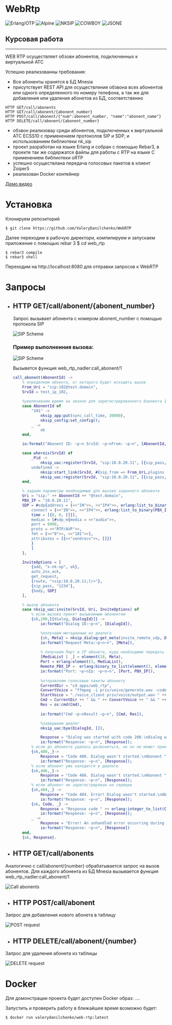 WebRtp
=====
![Erlang/OTP](https://img.shields.io/badge/Erlang/OTP-24-green)
![Alpine](https://img.shields.io/badge/Alpine-3.17-red)
![NKSIP](https://img.shields.io/badge/NKSIP-0.6.1-blue)
![COWBOY](https://img.shields.io/badge/COWBOY-2.9.0-yellow)
![JSONE](https://img.shields.io/badge/JSONE-1.8.0-green)



## Курсовая работа
-----

WEB RTP осуществляет обзовн абонентов, подключенных к виртуальной АТС

Успешно реализованны требования:
- Все абоненты хранятся в БД Mnesia
- присутствует REST API для осуществления обзвона всех абонентов или одного определенного по номеру телефона, а так же для добавления или удаления абонетов из БД, соответственно
```HTTP
HTTP GET/call/abonents
HTTP GET/call/abonent/{abonent_number}
HTTP POST/call/abonent/{"num":abonent_number, "name":"abonent_name"}
HTTP DELETE/call/abonent/{abonent_number}
```
- обзвон реализоваy среди абонентов, подключенных к виртуальной АТС ECSS10 с применением протоколов SIP и SDP,
и использованием библиотеки nk_sip
- проект разработан на языке Erlang и собран с помощью Rebar3, в проекте так же содержатся файлы для работы с RTP на языке C применением библиотеки oRTP
- успешно осуществлана передача голосовых пакетов в клиент Zoiper5
- реализован Docker контейнер


[Демо видео](https://youtu.be/zl5v_5luRfo)



Установка
====
Клонируем репозиторий 

    $ git clone https://github.com/ValeryDanilchenko/WebRTP

Далее переходим в рабочую директори, компилируем и запускаем приложение с помощью rebar 3 
    $ cd web_rtp
    
    $ rebar3 compile
    $ rebar3 shell

Переходим на http://localhost:8080 для отправки запросов к WebRTP


Запросы
====

- ## HTTP GET/call/abonent/{abonent_number}
    Запрос вызывает абонента с номером abonent_number с помощью протокола SIP 
    
    ![SIP Scheme](/web_rtp/apps/web_rtp/data/media/SIP_scheme.png)

    ### Пример выполнеиния вызова:

    ![SIP Scheme](/web_rtp/apps/web_rtp/data/media/call_abonent_101.gif)

    Вызывется функция web_rtp_nadler:call_abonent/1

    ```erlang
    call_abonent(AbonentId) ->  
        % определяем абоента, от которого будет исходить вызов 
        From_Uri = "sip:102@test.domain",
        SrvId = test_ip_102,
        
        %увеличиваем время на звонок для зарегистрированного баонента 101
        case AbonentId of 
            "101" ->
                nksip_app:put(sync_call_time, 30000),
                nksip_config:set_config();
            _ ->
                ok
        end, 

        io:format("Abonent ID: ~p~n SrvId: ~p~nFrom: ~p~n", [AbonentId, SrvId, From_Uri]),

        case whereis(SrvId) of
            _Pid ->
                nksip_uac:register(SrvId, "sip:10.0.20.11", [{sip_pass, "1234"}, contact, {meta, ["contact"]}]);
            undefined ->
                nksip:start_link(SrvId, #{sip_from => From_Uri,plugins => [nksip_uac_auto_auth], sip_listen => "<sip:all:5060;transport=udp>"}),
                nksip_uac:register(SrvId, "sip:10.0.20.11", [{sip_pass, "1234"}, contact, {meta, ["contact"]}])
        end,

        % задаем параметры необходимые для вызова заданного абонента
        Uri = "sip:" ++ AbonentId ++ "@test.domain",
        PBX_IP = "10.0.20.11",
        SDP = #sdp{address = {<<"IN">>, <<"IP4">>, erlang:list_to_binary(PBX_IP)},
            connect = {<<"IN">>, <<"IP4">>, erlang:list_to_binary(PBX_IP)},
            time = [{0, 0, []}],
            medias = [#sdp_m{media = <<"audio">>,
            port = 9990,
            proto = <<"RTP/AVP">>,
            fmt = [<<"0">>, <<"101">>],
            attributes = [{<<"sendrecv">>, []}]
            }
            ]
        },

        InviteOptions = [
            {add, "x-nk-op", ok},
            auto_2xx_ack,
            get_request,
            {route, "<sip:10.0.20.11;lr>"}, 
            {sip_pass, "1234"},
            {body, SDP}
        ], 

        % вызов абонента
        case nksip_uac:invite(SrvId, Uri, InviteOptions) of
            % если вызова принят вызываемым абонентом
            {ok,200,[{dialog, DialogId}]} -> 
                io:format("Dialog ID:~p~n", [DialogId]),

                %получаем метаданные из диалога
                {ok, Meta} = nksip_dialog:get_meta(invite_remote_sdp, DialogId),
                io:format("Request Meta:~p~n~n", [Meta]),
                
                % получаем Порт и IP абонета, куда необходимо передать звук 
                [MediaList | _] = element(18, Meta),
                Port = erlang:element(3, MediaList),
                Remote_PBX_IP =  erlang:binary_to_list(element(3, element(8, MediaList))),
                io:format("Port: ~p~nIp: ~p~n~n", [Port, PBX_IP]),
                
                %отправляем голосовые пакеты абоненту
                CurrentDir = "cd apps/web_rtp",
                ConvertVoice = "ffmpeg -i priv/voice/generate.wav -codec:a pcm_mulaw -ar 8000 -ac 1 priv/voice/output.wav -y",
                StartVoice = "./voice_client priv/voice/output.wav " ++ Remote_PBX_IP ++ " " ++ erlang:integer_to_list(Port),
                Cmd = CurrentDir ++ " && " ++ ConvertVoice ++ " && " ++ StartVoice,
                Res = os:cmd(Cmd),
                
                io:format("Cmd ~p~nResult ~p~n", [Cmd, Res]),

                %завершаем диалог
                nksip_uac:bye(DialogId, []),

                Response = "Dialog was started with code 200.\nDialog was finished succesfully!\n",
                io:format("Response: ~p~n", [Response]);
            % если до абонента удалось дозвониться, но он не может принять звонок
            {ok,480,_}->
                Response = "Code 480. Dialog wasn't started.\nAbonent " ++ AbonentId ++ " is could not respond now!\n",
                io:format("Response: ~p~n", [Response]);
            % если абонент уже находится в диалоге
            {ok,486,_}->
                Response = "Code 486. Dialog wasn't started.\nAbonent " ++ AbonentId ++ " is Busy Here\n",
                io:format("Response: ~p~n", [Response]); 
            % если абонент не зарегестрирован на сервере   
            {ok,404,_} ->
                Response = "Code 404. Error! Dialog wasn't started.\nAbonent " ++ AbonentId ++ " is NOT FOUND!\n",
                io:format("Response: ~p~n", [Response]);
            {ok, Code, _} -> 
                Response = "Response code " ++ erlang:integer_to_list(Code) ++ "!\nAn error occured!\n",
                io:format("Response: ~p~n", [Response]);
            _ -> 
                Response = "Error! An unhandled error occurring during invite request!\n",
                io:format("Response: ~p~n", [Response])
        end,
        {ok, Response}.
    ```


- ## HTTP GET/call/abonents
Аналогично с call/abonent/{number} обрабатывается запрос на вызов абонентов. Для каждого абонента из БД Mnesia вызывается функция web_rtp_nadler:call_abonent/1

![Call abonents](/web_rtp/apps/web_rtp/data/media/call_abonents.png)


- ## HTTP POST/call/abonent
Запрос для добавления нового абонета в таблицу 

![POST request](/web_rtp/apps/web_rtp/data/media/post_req.png)


- ## HTTP DELETE/call/abonent/{number}
Запрос для удаления абонета из таблицы

![DELETE request](/web_rtp/apps/web_rtp/data/media/delete_req.png)



Docker
===
Для домонстрации проекта будет доступен Docker образ:
....


Запустить и проверить работу в ближайшее время возможно будет:

    $ docker run valerydanilchenko/web-rtp:latest
